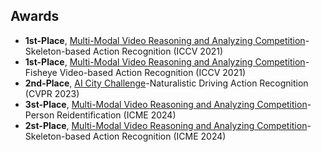 ## Awards

- **1st-Place**, [Multi-Modal Video Reasoning and Analyzing Competition](https://sutdcv.github.io/multi-modal-video-reasoning/#/)-Skeleton-based Action Recognition (ICCV 2021)
- **1st-Place**, [Multi-Modal Video Reasoning and Analyzing Competition](https://sutdcv.github.io/multi-modal-video-reasoning/#/)-Fisheye Video-based Action Recognition (ICCV 2021)
- **2nd-Place**, [AI City Challenge](https://www.aicitychallenge.org/2023-ai-city-challenge/)-Naturalistic Driving Action Recognition (CVPR 2023)
- **3st-Place**, [Multi-Modal Video Reasoning and Analyzing Competition](https://sutdcv.github.io/MMVRAC/)-Person Reidentification (ICME 2024)
- **2st-Place**, [Multi-Modal Video Reasoning and Analyzing Competition](https://sutdcv.github.io/MMVRAC/)-Skeleton-based Action Recognition (ICME 2024)
